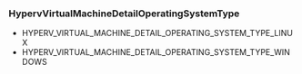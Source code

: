 ### HypervVirtualMachineDetailOperatingSystemType
- HYPERV_VIRTUAL_MACHINE_DETAIL_OPERATING_SYSTEM_TYPE_LINUX
- HYPERV_VIRTUAL_MACHINE_DETAIL_OPERATING_SYSTEM_TYPE_WINDOWS
